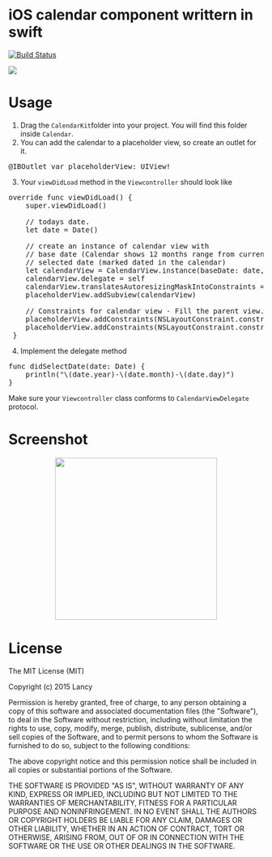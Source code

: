 # iOS calendar component writtern in swift  
[![Build Status](https://travis-ci.com/lancy98/Calendar.svg?branch=master)](https://travis-ci.com/lancy98/Calendar)

![](https://github.com/lancy98/Calendar/workflows/.github/workflows/swift.yml/badge.svg)


Usage
========
1. Drag the `CalendarKit`folder into your project. You will find this folder inside `Calendar`.
2. You can add the calendar to a placeholder view, so create an outlet for it.
<pre lang="Swift">
@IBOutlet var placeholderView: UIView!
</pre>
3. Your `viewDidLoad` method in the `Viewcontroller` should look like
<pre lang="Swift">
override func viewDidLoad() {
    super.viewDidLoad()
        
    // todays date.
    let date = Date()
        
    // create an instance of calendar view with 
    // base date (Calendar shows 12 months range from current base date)
    // selected date (marked dated in the calendar)
    let calendarView = CalendarView.instance(baseDate: date, selectedDate: date)
    calendarView.delegate = self
    calendarView.translatesAutoresizingMaskIntoConstraints = false
    placeholderView.addSubview(calendarView)
        
    // Constraints for calendar view - Fill the parent view.
    placeholderView.addConstraints(NSLayoutConstraint.constraints(withVisualFormat: "H:|[calendarView]|", options: NSLayoutConstraint.FormatOptions(rawValue: 0), metrics: nil, views: ["calendarView": calendarView]))
    placeholderView.addConstraints(NSLayoutConstraint.constraints(withVisualFormat: "V:|[calendarView]|", options: NSLayoutConstraint.FormatOptions(rawValue: 0), metrics: nil, views: ["calendarView": calendarView]))
 }
</pre>
4. Implement the delegate method
<pre lang="Swift">
func didSelectDate(date: Date) {
    println("\(date.year)-\(date.month)-\(date.day)")
}
</pre>
Make sure your `Viewcontroller` class conforms to `CalendarViewDelegate` protocol.

Screenshot
========
<center><img src="https://github.com/lancy98/Calendar/blob/master/etc/screenshot.png" width=320></center>

License
========
The MIT License (MIT)

Copyright (c) 2015 Lancy

Permission is hereby granted, free of charge, to any person obtaining a copy
of this software and associated documentation files (the "Software"), to deal
in the Software without restriction, including without limitation the rights
to use, copy, modify, merge, publish, distribute, sublicense, and/or sell
copies of the Software, and to permit persons to whom the Software is
furnished to do so, subject to the following conditions:

The above copyright notice and this permission notice shall be included in
all copies or substantial portions of the Software.

THE SOFTWARE IS PROVIDED "AS IS", WITHOUT WARRANTY OF ANY KIND, EXPRESS OR
IMPLIED, INCLUDING BUT NOT LIMITED TO THE WARRANTIES OF MERCHANTABILITY,
FITNESS FOR A PARTICULAR PURPOSE AND NONINFRINGEMENT. IN NO EVENT SHALL THE
AUTHORS OR COPYRIGHT HOLDERS BE LIABLE FOR ANY CLAIM, DAMAGES OR OTHER
LIABILITY, WHETHER IN AN ACTION OF CONTRACT, TORT OR OTHERWISE, ARISING FROM,
OUT OF OR IN CONNECTION WITH THE SOFTWARE OR THE USE OR OTHER DEALINGS IN
THE SOFTWARE.
